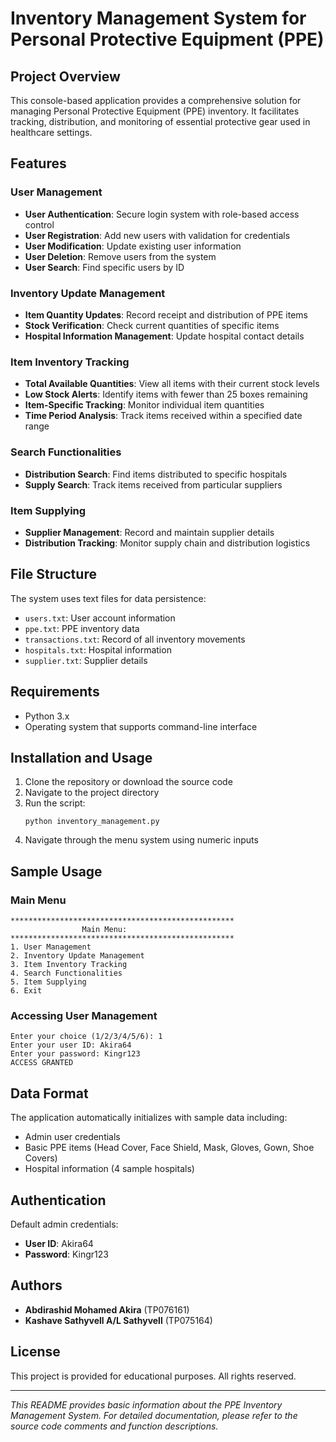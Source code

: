 # Inventory Management System for Personal Protective Equipment (PPE)

## Project Overview
This console-based application provides a comprehensive solution for managing Personal Protective Equipment (PPE) inventory. It facilitates tracking, distribution, and monitoring of essential protective gear used in healthcare settings.

## Features

### User Management
- **User Authentication**: Secure login system with role-based access control
- **User Registration**: Add new users with validation for credentials
- **User Modification**: Update existing user information
- **User Deletion**: Remove users from the system
- **User Search**: Find specific users by ID

### Inventory Update Management
- **Item Quantity Updates**: Record receipt and distribution of PPE items
- **Stock Verification**: Check current quantities of specific items
- **Hospital Information Management**: Update hospital contact details

### Item Inventory Tracking
- **Total Available Quantities**: View all items with their current stock levels
- **Low Stock Alerts**: Identify items with fewer than 25 boxes remaining
- **Item-Specific Tracking**: Monitor individual item quantities
- **Time Period Analysis**: Track items received within a specified date range

### Search Functionalities
- **Distribution Search**: Find items distributed to specific hospitals
- **Supply Search**: Track items received from particular suppliers

### Item Supplying
- **Supplier Management**: Record and maintain supplier details
- **Distribution Tracking**: Monitor supply chain and distribution logistics

## File Structure
The system uses text files for data persistence:
- `users.txt`: User account information
- `ppe.txt`: PPE inventory data
- `transactions.txt`: Record of all inventory movements
- `hospitals.txt`: Hospital information
- `supplier.txt`: Supplier details

## Requirements
- Python 3.x
- Operating system that supports command-line interface

## Installation and Usage
1. Clone the repository or download the source code
2. Navigate to the project directory
3. Run the script:
   ```
   python inventory_management.py
   ```
4. Navigate through the menu system using numeric inputs

## Sample Usage

### Main Menu
```
**************************************************
                Main Menu:
**************************************************
1. User Management
2. Inventory Update Management
3. Item Inventory Tracking
4. Search Functionalities
5. Item Supplying
6. Exit
```

### Accessing User Management
```
Enter your choice (1/2/3/4/5/6): 1
Enter your user ID: Akira64
Enter your password: Kingr123
ACCESS GRANTED
```

## Data Format
The application automatically initializes with sample data including:
- Admin user credentials
- Basic PPE items (Head Cover, Face Shield, Mask, Gloves, Gown, Shoe Covers)
- Hospital information (4 sample hospitals)

## Authentication
Default admin credentials:
- **User ID**: Akira64
- **Password**: Kingr123

## Authors
- **Abdirashid Mohamed Akira** (TP076161)
- **Kashave Sathyvell A/L Sathyvell** (TP075164)

## License
This project is provided for educational purposes. All rights reserved.

---

*This README provides basic information about the PPE Inventory Management System. For detailed documentation, please refer to the source code comments and function descriptions.*
